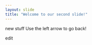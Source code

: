 ```yaml
---
layout: slide
title: "Welcome to our second slide!"
---
```

new stuff
Use the left arrow to go back!

edit
